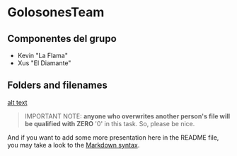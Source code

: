 # GolosonesTeam

## Componentes del grupo

* Kevin "La Flama"
* Xus "El Diamante"

## Folders and filenames

[alt text](logoesteve.jpg)

> IMPORTANT NOTE: **anyone who overwrites another person's file will be 
qualified with ZERO** '0' in this task. So, please be nice.


And if you want to add some more presentation here in the README file, 
you may take a look to the [Markdown syntax](https://help.github.com/articles/markdown-basics/).
